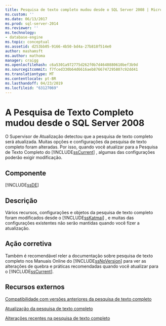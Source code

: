 ```yaml
---
title: Pesquisa de texto completo mudou desde o SQL Server 2008 | Microsoft Docs
ms.custom: ''
ms.date: 06/13/2017
ms.prod: sql-server-2014
ms.reviewer: ''
ms.technology:
- database-engine
ms.topic: conceptual
ms.assetid: d253bb05-9166-4b50-bd4a-27b818f514e0
author: mashamsft
ms.author: mathoma
manager: craigg
ms.openlocfilehash: c6a5301a972775d262f0b7d4640880610bef3b9d
ms.sourcegitcommit: f7fced330b64d6616aeb8766747295807c92dd41
ms.translationtype: MT
ms.contentlocale: pt-BR
ms.lasthandoff: 04/23/2019
ms.locfileid: "63127069"
---
```

# <a name="full-text-search-has-changed-since-sql-server-2008"></a>A Pesquisa de Texto Completo mudou desde o SQL Server 2008
  O Supervisor de Atualização detectou que a pesquisa de texto completo será atualizada. Muitas opções e configurações da pesquisa de texto completo foram alteradas. Por isso, quando você atualizar para a Pesquisa de Texto Completo do [!INCLUDE[ssCurrent](../../includes/sscurrent-md.md)] , algumas das configurações poderão exigir modificação.  
  
## <a name="component"></a>Componente  
 [!INCLUDE[ssDE](../../includes/ssde-md.md)]  
  
## <a name="description"></a>Descrição  
 Vários recursos, configurações e objetos da pesquisa de texto completo foram modificados desde o [!INCLUDE[ssKatmai](../../includes/sskatmai-md.md)] , e muitas das configurações existentes não serão mantidas quando você fizer a atualização.  
  
## <a name="corrective-action"></a>Ação corretiva  
 Também é recomendável reler a documentação sobre pesquisa de texto completo nos Manuais Online do [!INCLUDE[ssNoVersion](../../includes/ssnoversion-md.md)] para ver as alterações de quebra e práticas recomendadas quando você atualizar para o [!INCLUDE[ssCurrent](../../includes/sscurrent-md.md)].  
  
## <a name="external-resources"></a>Recursos externos  
 [Compatibilidade com versões anteriores da pesquisa de texto completo](../../../2014/database-engine/full-text-search-backward-compatibility.md)  
  
 [Atualização da pesquisa de texto completo](https://go.microsoft.com/fwlink/?LinkId=112291)  
  
 [Alterações recentes na pesquisa de texto completo](../../../2014/database-engine/breaking-changes-to-full-text-search.md)  
  
  

